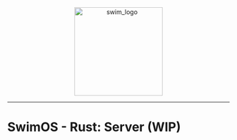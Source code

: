 <div style="text-align: center;">
    <img src="https://docs.swimos.org/readme/marlin-blue.svg" alt="swim_logo" width="200"/>
</div>

-----

# SwimOS - Rust: Server (WIP)